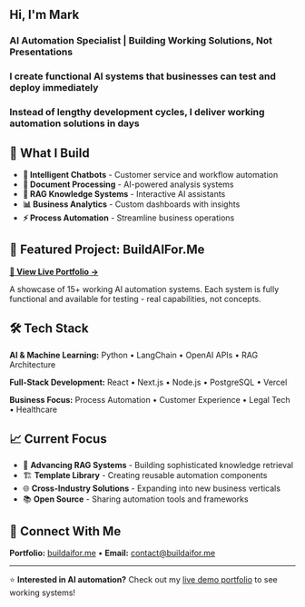 ## Hi, I'm Mark

### AI Automation Specialist | Building Working Solutions, Not Presentations

### I create functional AI systems that businesses can test and deploy immediately

### Instead of lengthy development cycles, I deliver working automation solutions in days

## 🚀 What I Build

- **🤖 Intelligent Chatbots** - Customer service and workflow automation
- **📄 Document Processing** - AI-powered analysis systems  
- **🧠 RAG Knowledge Systems** - Interactive AI assistants
- **📊 Business Analytics** - Custom dashboards with insights
- **⚡ Process Automation** - Streamline business operations

## 💼 Featured Project: BuildAIFor.Me

**[🔗 View Live Portfolio →](https://buildaifor.me)**

A showcase of 15+ working AI automation systems. Each system is fully functional and available for testing - real capabilities, not concepts.

## 🛠️ Tech Stack

**AI & Machine Learning:** Python • LangChain • OpenAI APIs • RAG Architecture

**Full-Stack Development:** React • Next.js • Node.js • PostgreSQL • Vercel

**Business Focus:** Process Automation • Customer Experience • Legal Tech • Healthcare

## 📈 Current Focus

- 🔬 **Advancing RAG Systems** - Building sophisticated knowledge retrieval
- 🏗️ **Template Library** - Creating reusable automation components  
- 🌐 **Cross-Industry Solutions** - Expanding into new business verticals
- 📚 **Open Source** - Sharing automation tools and frameworks

## 🤝 Connect With Me

**Portfolio:** [buildaifor.me](https://buildaifor.me) • **Email:** contact@buildaifor.me

---

⭐ **Interested in AI automation?** Check out my [live demo portfolio](https://buildaifor.me) to see working systems!
